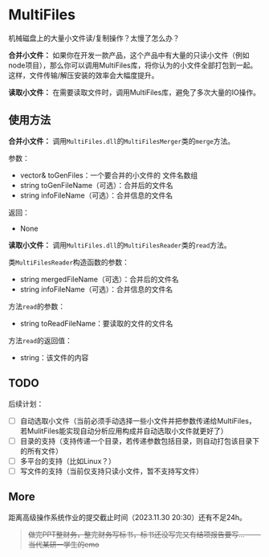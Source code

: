 <!--
 * @Author: LetMeFly
 * @Date: 2023-11-29 22:49:31
 * @LastEditors: LetMeFly
 * @LastEditTime: 2023-11-29 23:36:34
-->
# MultiFiles

机械磁盘上的大量小文件读/复制操作？太慢了怎么办？

**合并小文件：** 如果你在开发一款产品，这个产品中有大量的只读小文件（例如node项目），那么你可以调用MultiFiles库，将你认为的小文件全部打包到一起。这样，文件传输/解压安装的效率会大幅度提升。

**读取小文件：** 在需要读取文件时，调用MultiFiles库，避免了多次大量的IO操作。

## 使用方法

**合并小文件：** 调用```MultiFiles.dll```的```MultiFilesMerger```类的```merge```方法。

参数：

+ vector<string>& toGenFiles：一个要合并的小文件的 文件名数组
+ string toGenFileName（可选）：合并后的文件名
+ string infoFileName（可选）：合并信息的文件名

返回：

+ None

**读取小文件：** 调用```MultiFiles.dll```的```MultiFilesReader```类的```read```方法。

类```MultiFilesReader```构造函数的参数：

+ string mergedFileName（可选）：合并后的文件名
+ string infoFileName（可选）：合并信息的文件名

方法```read```的参数：

+ string toReadFileName：要读取的文件的文件名

方法```read```的返回值：

+ string：该文件的内容

## TODO

后续计划：

+ [ ] 自动选取小文件（当前必须手动选择一些小文件并把参数传递给MultiFiles，若MulitFiles能实现自动分析应用构成并自动选取小文件就更好了）
+ [ ] 目录的支持（支持传递一个目录，若传递参数包括目录，则自动打包该目录下的所有文件）
+ [ ] 多平台的支持（比如Linux？）
+ [ ] 写文件的支持（当前仅支持只读小文件，暂不支持写文件）

## More

距离高级操作系统作业的提交截止时间（2023.11.30 20:30）还有不足24h。

> <del>做完PPT整财务，整完财务写标书，标书还没写完又有结项报告要写...  ——当代某研一学生的emo</del>